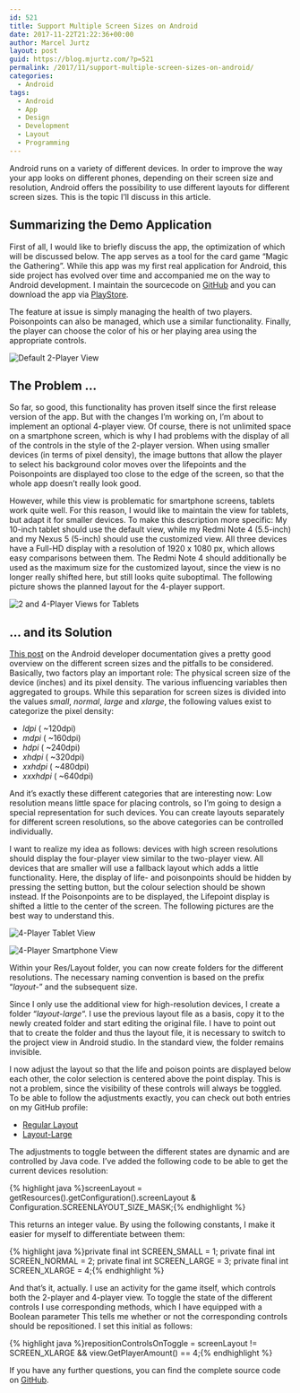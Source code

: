 ```yaml
---
id: 521
title: Support Multiple Screen Sizes on Android
date: 2017-11-22T21:22:36+00:00
author: Marcel Jurtz
layout: post
guid: https://blog.mjurtz.com/?p=521
permalink: /2017/11/support-multiple-screen-sizes-on-android/
categories:
  - Android
tags:
  - Android
  - App
  - Design
  - Development
  - Layout
  - Programming
---
```

Android runs on a variety of different devices. In order to improve the way your app looks on different phones, depending on their screen size and resolution, Android offers the possibility to use different layouts for different screen sizes. This is the topic I&#8217;ll discuss in this article.

## Summarizing the Demo Application

First of all, I would like to briefly discuss the app, the optimization of which will be discussed below. The app serves as a tool for the card game &#8220;Magic the Gathering&#8221;. While this app was my first real application for Android, this side project has evolved over time and accompanied me on the way to Android development. I maintain the sourcecode on [GitHub](https://github.com/MarcelJurtz/LifeCounter) and you can download the app via [PlayStore](https://play.google.com/store/apps/details?id=com.marceljurtz.lifecounter).

The feature at issue is simply managing the health of two players. Poisonpoints can also be managed, which use a similar functionality. Finally, the player can choose the color of his or her playing area using the appropriate controls.

![Default 2-Player View](/assets/2017/android_screensize_1,png)

## The Problem &#8230;

So far, so good, this functionality has proven itself since the first release version of the app. But with the changes I&#8217;m working on, I&#8217;m about to implement an optional 4-player view. Of course, there is not unlimited space on a smartphone screen, which is why I had problems with the display of all of the controls in the style of the 2-player version. When using smaller devices (in terms of pixel density), the image buttons that allow the player to select his background color moves over the lifepoints and the Poisonpoints are displayed too close to the edge of the screen, so that the whole app doesn&#8217;t really look good.

However, while this view is problematic for smartphone screens, tablets work quite well. For this reason, I would like to maintain the view for tablets, but adapt it for smaller devices. To make this description more specific: My 10-inch tablet should use the default view, while my Redmi Note 4 (5.5-inch) and my Nexus 5 (5-inch) should use the customized view. All three devices have a Full-HD display with a resolution of 1920 x 1080 px, which allows easy comparisons between them. The Redmi Note 4 should additionally be used as the maximum size for the customized layout, since the view is no longer really shifted here, but still looks quite suboptimal. The following picture shows the planned layout for the 4-player support.

![2 and 4-Player Views for Tablets](/assets/2017/android_screensize_2,png)

## &#8230; and its Solution

[This post](https://developer.android.com/guide/practices/screens_support.html) on the Android developer documentation gives a pretty good overview on the different screen sizes and the pitfalls to be considered. Basically, two factors play an important role: The physical screen size of the device (inches) and its pixel density. The various influencing variables then aggregated to groups. While this separation for screen sizes is divided into the values _small_, _normal_, _large_ and _xlarge_, the following values exist to categorize the pixel density:

  * _ldpi_ ( ~120dpi)
  * _mdpi_ ( ~160dpi)
  * _hdpi_ ( ~240dpi)
  * _xhdpi_ ( ~320dpi)
  * _xxhdpi_ ( ~480dpi)
  * _xxxhdpi_ ( ~640dpi)

And it&#8217;s exactly these different categories that are interesting now: Low resolution means little space for placing controls, so I&#8217;m going to design a special representation for such devices. You can create layouts separately for different screen resolutions, so the above categories can be controlled individually.

I want to realize my idea as follows: devices with high screen resolutions should display the four-player view similar to the two-player view. All devices that are smaller will use a fallback layout which adds a little functionality. Here, the display of life- and poisonpoints should be hidden by pressing the setting button, but the colour selection should be shown instead. If the Poisonpoints are to be displayed, the Lifepoint display is shifted a little to the center of the screen. The following pictures are the best way to understand this.

![4-Player Tablet View](/assets/2017/android_screensize_3,png)


![4-Player Smartphone View](/assets/2017/android_screensize_4,png)


Within your Res/Layout folder, you can now create folders for the different resolutions. The necessary naming convention is based on the prefix &#8220;_layout-_&#8221; and the subsequent size.
  
Since I only use the additional view for high-resolution devices, I create a folder &#8220;_layout-large_&#8220;. I use the previous layout file as a basis, copy it to the newly created folder and start editing the original file. I have to point out that to create the folder and thus the layout file, it is necessary to switch to the project view in Android studio. In the standard view, the folder remains invisible.

I now adjust the layout so that the life and poison points are displayed below each other, the color selection is centered above the point display. This is not a problem, since the visibility of these controls will always be toggled. To be able to follow the adjustments exactly, you can check out both entries on my GitHub profile:

  * [Regular Layout](https://github.com/MarcelJurtz/LifeCounter/blob/maintenance/app/src/main/res/layout/activity_main_4player.xml)
  * [Layout-Large](https://github.com/MarcelJurtz/LifeCounter/blob/maintenance/app/src/main/res/layout-large/activity_main_4player.xml)

The adjustments to toggle between the different states are dynamic and are controlled by Java code. I&#8217;ve added the following code to be able to get the current devices resolution:

{% highlight java %}screenLayout = getResources().getConfiguration().screenLayout & Configuration.SCREENLAYOUT_SIZE_MASK;{% endhighlight %}

This returns an integer value. By using the following constants, I make it easier for myself to differentiate between them:

{% highlight java %}private final int SCREEN_SMALL = 1;
private final int SCREEN_NORMAL = 2;
private final int SCREEN_LARGE = 3;
private final int SCREEN_XLARGE = 4;{% endhighlight %}

And that&#8217;s it, actually. I use an activity for the game itself, which controls both the 2-player and 4-player view. To toggle the state of the different controls I use corresponding methods, which I have equipped with a Boolean parameter This tells me whether or not the corresponding controls should be repositioned. I set this initial as follows:

{% highlight java %}repositionControlsOnToggle = screenLayout != SCREEN_XLARGE && view.GetPlayerAmount() == 4;{% endhighlight %}

If you have any further questions, you can find the complete source code on [GitHub](https://github.com/MarcelJurtz/LifeCounter).